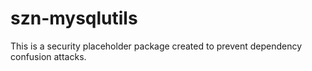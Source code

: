 # szn-mysqlutils

This is a security placeholder package created to prevent dependency confusion attacks.